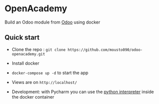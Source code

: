 # OpenAcademy

Build an Odoo module from [Odoo](https://www.odoo.com/documentation/11.0/howtos/backend.html) using docker

## Quick start

- Clone the repo : `git clone https://github.com/mousto090/odoo-openacademy.git`

- Install docker

- `docker-compose up -d` to start the app

- Views are on `http://localhost/`

- Development: with Pycharm you can use the [python interpreter](https://www.jetbrains.com/help/pycharm/using-docker-compose-as-a-remote-interpreter.html#docker-compose-remote) inside the docker container  